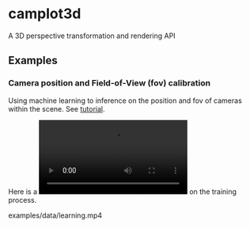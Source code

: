 # camplot3d
 A 3D perspective transformation and rendering API

## Examples
### Camera position and Field-of-View (fov) calibration

Using machine learning to inference on the position and fov of cameras within the scene. See [tutorial](examples/multicamera_calibration.py).

Here is a ![demo video](examples/data/learning.mp4) on the training process.

examples/data/learning.mp4